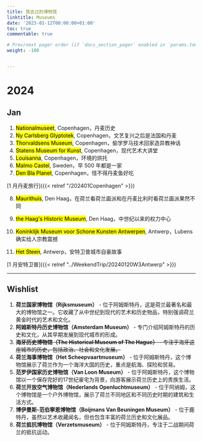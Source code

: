 ```yaml
---
title: 我去过的博物馆
linktitle: Museums
date: '2023-01-12T00:00:00+01:00'
toc: true
commentable: true

# Prev/next pager order (if `docs_section_pager` enabled in `params.toml`)
weight: -100


---
```


# 2024

## Jan

1. <mark>Nationalmuseet</mark>, Copenhagen，丹麦历史
2. <mark>Ny Carlsberg Glyptotek</mark>, Copenhagen，文艺复兴之后是法国和丹麦
3. <mark>Thorvaldsens Museum</mark>, Copenhagen，偷学罗马技术回家造异教神话
4. <mark>Statens Museum for Kunst</mark>, Copenhagen，现代艺术大讲堂
5. <mark>Louisanna</mark>, Copenhagen，环境的烘托
6. <mark>Malmo Castel</mark>, Sweden，早 500 年都是一家
7. <mark>Den Bla Planet</mark>, Copenhagen，怪不得丹麦鱼好吃

[1 月丹麦旅行]({{< relref "/202401Copenhagen" >}})

8. <mark>Maurithuis</mark>, Den Haag，在荷兰看荷兰画派和在丹麦比利时看荷兰画派果然不同
9. <mark>the Haag's Historic Museum</mark>, Den Haag，中世纪以来的权力中心

10. <mark>Koninklijk Museum voor Schone Kunsten Antwerpen</mark>, Antwerp，Lubens 确实给人宗教震撼
11. <mark>Het Steen</mark>, Antwerp，安特卫普城市自豪故事

[1 月安特卫普]({{< relref "../WeekendTrip/20240120W3Antwerp" >}})

---

## Wishlist

1. **荷兰国家博物馆（Rijksmuseum）** - 位于阿姆斯特丹，这是荷兰最著名和最大的博物馆之一。它收藏了从中世纪到现代的艺术和历史物品，特别强调荷兰黄金时代的艺术和文化。
2. **阿姆斯特丹历史博物馆（Amsterdam Museum）** - 专门介绍阿姆斯特丹的历史和文化，从其早期发展到现代城市的形成。
3. ~~**海牙历史博物馆（The Historical Museum of The Hague）** - 专注于海牙这座城市的历史，包括政治、社会和文化发展。~~
4. **荷兰海事博物馆（Het Scheepvaartmuseum）** - 位于阿姆斯特丹，这个博物馆展示了荷兰作为一个海洋大国的历史，重点是航海、探险和贸易。
5. **范罗伊国家历史博物馆（Van Loon Museum）** - 位于阿姆斯特丹，这个博物馆以一个保存完好的17世纪豪宅为背景，向游客展示荷兰历史上的贵族生活。
6. **荷兰开放空气博物馆（Nederlands Openluchtmuseum）** - 位于阿纳姆，这个博物馆是一个户外博物馆，展示了荷兰不同地区和不同历史时期的建筑和生活方式。
7. **博伊曼斯-范伯寧恩博物馆（Boijmans Van Beuningen Museum）** - 位于鹿特丹，虽然以艺术收藏闻名，但也包含丰富的荷兰历史和文化展品。
8. **荷兰抵抗博物馆（Verzetsmuseum）** - 位于阿姆斯特丹，专注于二战期间荷兰的抵抗运动。